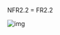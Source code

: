 NFR2.2 = FR2.2

![img](https://github.com/TsvetkovAlex/LabWork1Technologies_for_creating_of_softwareproducts/blob/main/1-SoftwareRequirements/1.4-FuncNonFuncRequirements/1.4.4-NFRUserInterfaceOUTPUT/FR2.2.PNG)
